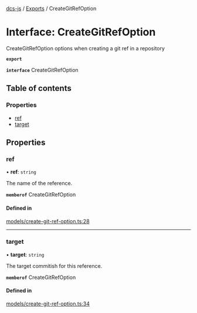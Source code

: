 [dcs-js](../README.md) / [Exports](../modules.md) / CreateGitRefOption

# Interface: CreateGitRefOption

CreateGitRefOption options when creating a git ref in a repository

**`export`**

**`interface`** CreateGitRefOption

## Table of contents

### Properties

- [ref](CreateGitRefOption.md#ref)
- [target](CreateGitRefOption.md#target)

## Properties

### <a id="ref" name="ref"></a> ref

• **ref**: `string`

The name of the reference.

**`memberof`** CreateGitRefOption

#### Defined in

[models/create-git-ref-option.ts:28](https://github.com/unfoldingWord/dcs-js/blob/b29eb7a/models/create-git-ref-option.ts#L28)

___

### <a id="target" name="target"></a> target

• **target**: `string`

The target commitish for this reference.

**`memberof`** CreateGitRefOption

#### Defined in

[models/create-git-ref-option.ts:34](https://github.com/unfoldingWord/dcs-js/blob/b29eb7a/models/create-git-ref-option.ts#L34)
